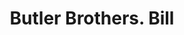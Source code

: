 ---
doi: 10.7916/D88P7BM8
date_other: '1890'
date_other_textual: 1890-1899
form: printed ephemera
genre:
- Invoices
name:
- Butler Brothers
object_in_context_url: https://biggert.cul.columbia.edu/items/view/ave_biggert_00961
subject_hierarchical_geographic:
- New York, New York, United States
subject_name:
- Butler Brothers
title: Butler Brothers. Bill
sort_title: Butler Brothers. Bill
call_number: ave_biggert_00961
coordinates:
- 40.71277777777778,-74.00583333333333
pid: ave_biggert_00961
identifiers: ave_biggert_00961
permalink: /biggert/ave_biggert_00961/
layout: iiif-image-page
---